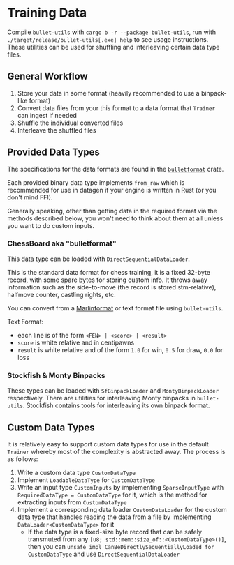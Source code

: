 # Training Data

Compile `bullet-utils` with `cargo b -r --package bullet-utils`, run with `./target/release/bullet-utils[.exe] help` to see usage instructions.
These utilities can be used for shuffling and interleaving certain data type files.

## General Workflow

1. Store your data in some format (heavily recommended to use a binpack-like format) 
2. Convert data files from your this format to a data format that `Trainer` can ingest if needed
3. Shuffle the individual converted files
4. Interleave the shuffled files

## Provided Data Types

The specifications for the data formats are found in the [`bulletformat`](https://github.com/jw1912/bulletformat) crate.

Each provided binary data type implements `from_raw` which is recommended for use in datagen if your engine is written in Rust
(or you don't mind FFI).

Generally speaking, other than getting data in the required format via the methods described below, you won't need to think
about them at all unless you want to do custom inputs.

### ChessBoard aka "bulletformat"

This data type can be loaded with `DirectSequentialDataLoader`.

This is the standard data format for chess training, it is a fixed 32-byte record, with some spare bytes for storing custom info.
It throws away information such as the side-to-move (the record is stored stm-relative), halfmove counter, castling rights, etc.

You can convert from a [Marlinformat](https://github.com/jnlt3/marlinflow) or text format file using `bullet-utils`.

Text Format:
- each line is of the form `<FEN> | <score> | <result>`
- `score` is white relative and in centipawns
- `result` is white relative and of the form `1.0` for win, `0.5` for draw, `0.0` for loss


### Stockfish & Monty Binpacks

These types can be loaded with `SfBinpackLoader` and `MontyBinpackLoader` respectively.
There are utilities for interleaving Monty binpacks in `bullet-utils`.
Stockfish contains tools for interleaving its own binpack format.

## Custom Data Types

It is relatively easy to support custom data types for use in the default `Trainer` whereby most of the complexity is abstracted away.
The process is as follows:

1. Write a custom data type `CustomDataType`
2. Implement `LoadableDataType` for `CustomDataType`
3. Write an input type `CustomInputs` by implementing `SparseInputType` with `RequiredDataType = CustomDataType`
for it, which is the method for extracting inputs from `CustomDataType`
4. Implement a corresponding data loader `CustomDataLoader` for the custom data type that handles reading the data from a file
by implementing `DataLoader<CustomDataType>` for it
    - If the data type is a fixed-size byte record that can be safely transmuted from any `[u8; std::mem::size_of::<CustomDataType>()]`,
    then you can `unsafe impl CanBeDirectlySequentiallyLoaded for CustomDataType` and use `DirectSequentialDataLoader`
